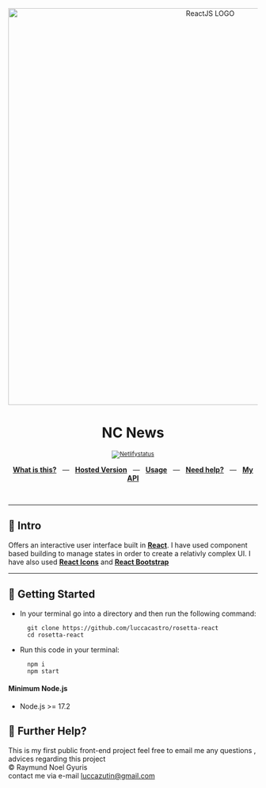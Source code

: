 <div align="center">
  <img src="https://www.freecodecamp.org/news/content/images/2021/06/Ekran-Resmi-2019-11-18-18.08.13.png" alt="ReactJS LOGO" width="800" />
  <p></p>
  <h1>NC News</h1>
  <p></p>
  <sup>
    <a href="https://iridescent-lollipop-6ac9aa.netlify.app">   <img src="https://api.netlify.com/api/v1/badges/66db1868-1862-420e-8c0a-a039422bbddc/deploy-status" alt="Netlifystatus"/></a>
   
  </sup>
  <br />
  <p align="center">
    <a href="#-intro"><b>What is this?</b></a>
    &nbsp;&nbsp;&mdash;&nbsp;&nbsp;
    <a href="https://iridescent-lollipop-6ac9aa.netlify.app"><b>Hosted Version</b></a>
    &nbsp;&nbsp;&mdash;&nbsp;&nbsp;
    <a href="#-getting-started"><b>Usage</b></a>
    &nbsp;&nbsp;&mdash;&nbsp;&nbsp;
    <a href="#-further-help"><b>Need help?</b></a>
    &nbsp;&nbsp;&mdash;&nbsp;&nbsp;
    <a href="https://github.com/luccacastro/nc-backend-api-flask"><b>My API</b></a>
  </p>
  <br />
</div>

---


## 👋 Intro

Offers an interactive user interface built in <a href="https://reactjs.org/"><b>React</b></a>. I have used component based building to manage states in order to create a relativly complex UI. I have also used <a href="https://react-icons.github.io/react-icons/"><b>React Icons</b></a> and <a href="https://react-bootstrap.github.io/"><b>React Bootstrap</b></a>

---

## 🚀 Getting Started

* In your terminal go into a directory and then run the following command:

        git clone https://github.com/luccacastro/rosetta-react
        cd rosetta-react


* Run this code in your terminal:

        npm i
        npm start

#### Minimum Node.js 
* Node.js >= 17.2
    

## 👊 Further Help?
This is my first public front-end project feel free to email me any questions , advices regarding this project <br />
© Raymund Noel Gyuris <br />
contact me via e-mail luccazutin@gmail.com <br/>


 
<br />